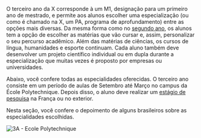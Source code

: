 O terceiro ano da X corresponde à um M1, designação para um primeiro ano de mestrado, e permite aos alunos escolher uma especialização (ou como é chamado na X, um PA, programa de aprofundamento) entre as opções mais diversas. Da mesma forma como no [segundo ano](/durante/vida-academica/segundo-ano), os alunos tem a opção de escolher as matérias que vão cursar e, assim, personalizar o seu percurso acadêmico.  Além das matérias de ciências, os cursos de língua, humanidades e esporte continuam. Cada aluno também deve desenvolver um projeto científico individual ou em dupla durante a especialização que muitas vezes é proposto por empresas ou universidades.  

Abaixo, você confere todas as especialidades oferecidas. O terceiro ano consiste em um período de aulas de Setembro até Março no campus da École Polytechnique. Depois disso, o aluno deve realizar um [estágio de pesquisa](/durante/estagios/estagio-de-pesquisa) na França ou no exterior.  

Nesta seção, você confere o depoimento de alguns brasileiros sobre as especialidades escolhidas.

![3A - Ecole Polytechnique](terceiro_ano.jpg)